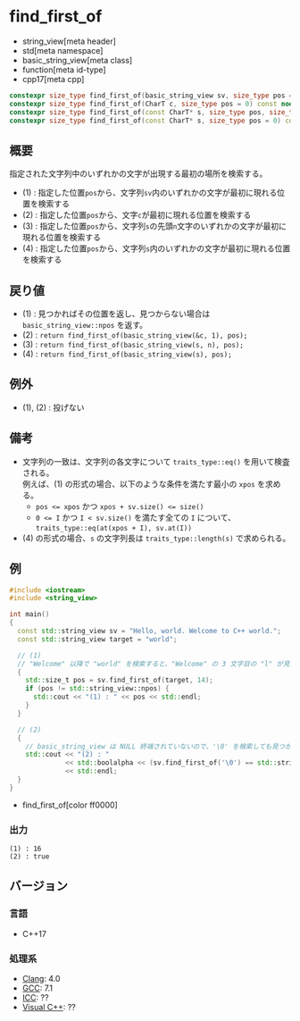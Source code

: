 # find_first_of
* string_view[meta header]
* std[meta namespace]
* basic_string_view[meta class]
* function[meta id-type]
* cpp17[meta cpp]

```cpp
constexpr size_type find_first_of(basic_string_view sv, size_type pos = 0) const noexcept; // (1)
constexpr size_type find_first_of(CharT c, size_type pos = 0) const noexcept;              // (2)
constexpr size_type find_first_of(const CharT* s, size_type pos, size_type n) const;       // (3)
constexpr size_type find_first_of(const CharT* s, size_type pos = 0) const;                // (4)
```

## 概要
指定された文字列中のいずれかの文字が出現する最初の場所を検索する。

- (1) : 指定した位置`pos`から、文字列`sv`内のいずれかの文字が最初に現れる位置を検索する
- (2) : 指定した位置`pos`から、文字`c`が最初に現れる位置を検索する
- (3) : 指定した位置`pos`から、文字列`s`の先頭`n`文字のいずれかの文字が最初に現れる位置を検索する
- (4) : 指定した位置`pos`から、文字列`s`内のいずれかの文字が最初に現れる位置を検索する


## 戻り値
- (1) : 見つかればその位置を返し、見つからない場合は `basic_string_view::npos` を返す。
- (2) : `return find_first_of(basic_string_view(&c, 1), pos);`
- (3) : `return find_first_of(basic_string_view(s, n), pos);`
- (4) : `return find_first_of(basic_string_view(s), pos);`


## 例外
- (1), (2) : 投げない


## 備考
- 文字列の一致は、文字列の各文字について `traits_type::eq()` を用いて検査される。  
	例えば、(1) の形式の場合、以下のような条件を満たす最小の `xpos` を求める。
	* `pos <= xpos` かつ `xpos + sv.size() <= size()`
	* `0 <= I` かつ `I < sv.size()` を満たす全ての `I` について、`traits_type::eq(at(xpos + I), sv.at(I))`
- (4) の形式の場合、`s` の文字列長は `traits_type::length(s)` で求められる。


## 例
```cpp example
#include <iostream>
#include <string_view>

int main()
{
  const std::string_view sv = "Hello, world. Welcome to C++ world.";
  const std::string_view target = "world";

  // (1)
  // "Welcome" 以降で "world" を検索すると、"Welcome" の 3 文字目の "l" が見つかる
  {
    std::size_t pos = sv.find_first_of(target, 14);
    if (pos != std::string_view::npos) {
      std::cout << "(1) : " << pos << std::endl;
    }
  }

  // (2)
  {
    // basic_string_view は NULL 終端されていないので、'\0' を検索しても見つからない
    std::cout << "(2) : "
              << std::boolalpha << (sv.find_first_of('\0') == std::string_view::npos)
              << std::endl;
  }
}
```
* find_first_of[color ff0000]

### 出力
```
(1) : 16
(2) : true
```


## バージョン
### 言語
- C++17

### 処理系
- [Clang](/implementation.md#clang): 4.0
- [GCC](/implementation.md#gcc): 7.1
- [ICC](/implementation.md#icc): ??
- [Visual C++](/implementation.md#visual_cpp): ??
